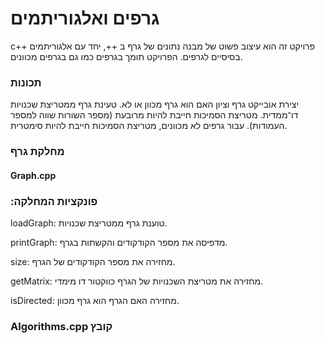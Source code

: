 # גרפים ואלגוריתמים

c++ פרויקט זה הוא עיצוב פשוט של מבנה נתונים של גרף ב
++, יחד עם אלגוריתמים בסיסיים לגרפים. הפרויקט תומך בגרפים כמו גם בגרפים מכוונים.

### תכונות
יצירת אובייקט גרף וציון האם הוא גרף מכוון או לא.
טעינת גרף ממטריצת שכנויות דו־ממדית.
מטריצת הסמיכות חייבת להיות מרובעת (מספר השורות שווה למספר העמודות).
עבור גרפים לא מכוונים, מטריצת הסמיכות חייבת להיות סימטרית.

### מחלקת גרף
#### Graph.cpp
### :פונקציות המחלקה
loadGraph: טוענת גרף ממטריצת שכנויות.

printGraph: מדפיסה את מספר הקודקודים והקשתות בגרף.

size: מחזירה את מספר הקודקודים של הגרף.

getMatrix: מחזירה את מטריצת השכנויות של הגרף כווקטור דו מימדי.

isDirected: מחזירה האם הגרף הוא גרף מכוון.

### Algorithms.cpp קובץ



